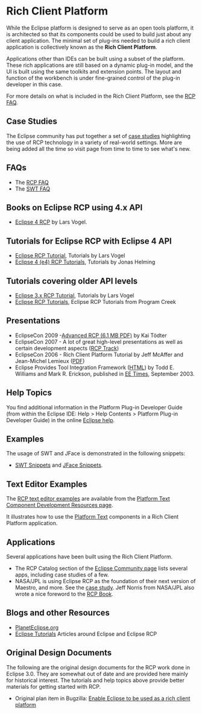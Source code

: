 Rich Client Platform
====================

While the Eclipse platform is designed to serve as an open tools platform, it is architected so that its components could be used to build just about any client application. 
The minimal set of plug-ins needed to build a rich client application is collectively known as the **Rich Client Platform**.

Applications other than IDEs can be built using a subset of the platform. 
These rich applications are still based on a dynamic plug-in model, and the UI is built using the same toolkits and extension points. 
The layout and function of the workbench is under fine-grained control of the plug-in developer in this case.

For more details on what is included in the Rich Client Platform, see the [RCP FAQ](Rich_Client_Platform/Rich_Client_Platform_FAQ.md).


Case Studies
------------

The Eclipse community has put together a set of [case studies](https://www.eclipse.org/community/rcpcp.php) highlighting the use of RCP technology in a variety of real-world settings. 
More are being added all the time so visit page from time to time to see what's new.

FAQs
----

*   The [RCP FAQ](Rich_Client_Platform/Rich_Client_Platform_FAQ.md)
*   The [SWT FAQ](https://www.eclipse.org/swt/faq.php)

Books on Eclipse RCP using 4.x API
----------------------------------

*   [Eclipse 4 RCP](https://www.vogella.com/books/eclipsercp.html) by Lars Vogel.

Tutorials for Eclipse RCP with Eclipse 4 API
--------------------------------------------

*   [Eclipse RCP Tutorial](https://www.vogella.com/tutorials/EclipseRCP/article.html), Tutorials by Lars Vogel
*   [Eclipse 4 (e4) RCP Tutorials](https://eclipsesource.com/blogs/2016/01/15/eclipse-4-e4-tutorials-updated/), Tutorials by Jonas Helming

Tutorials covering older API levels
-----------------------------------

*   [Eclipse 3.x RCP Tutorial](https://www.vogella.com/tutorials/Eclipse3RCP/article.html), Tutorials by Lars Vogel
*   [Eclipse RCP Tutorials](https://www.programcreek.com/develop-plug-ins-using-rcp/), Eclipse RCP Tutorials from Program Creek

Presentations
-------------

*   EclipseCon 2009 -[Advanced RCP (6.1 MB PDF)](http://www.toedter.com/download/eclipsecon/Advanced-RCP-EclipseCon-2009.pdf) by Kai Tödter
*   EclipseCon 2007 - A lot of great high-level presentations as well as certain development aspects ([RCP Track](http://www.eclipsecon.org/2007/index.php?page=sub/&area=rich-client))
*   EclipseCon 2006 - Rich Client Platform Tutorial by Jeff McAffer and Jean-Michel Lemieux ([PDF](http://wiki.eclipse.org/images/d/d9/EclipseCon_RCP_Tutorial_2006.pdf))
*   Eclipse Provides Tool Integration Framework ([HTML](https://www.eetimes.com/eclipse-provides-tool-integration-framework/)) by Todd E. Williams and Mark R. Erickson, published in [EE Times](https://www.eetimes.com/eclipse-provides-tool-integration-framework/), September 2003.

Help Topics
-----------

You find additional information in the Platform Plug-in Developer Guide (from within the Eclipse IDE: Help > Help Contents > Platform Plug-in Developer Guide) in the online [Eclipse help](https://help.eclipse.org/latest).

Examples
--------

The usage of SWT and JFace is demonstrated in the following snippets:

*   [SWT Snippets](https://www.eclipse.org/swt/snippets/) and [JFace Snippets](JFaceSnippets.md).

Text Editor Examples
--------------------

The [RCP text editor examples](https://www.eclipse.org/eclipse/platform-text/development/rcp/examples/index.html) are available from the [Platform Text Component Development Resources page](https://www.eclipse.org/eclipse/platform-text/development/dev.html).

It illustrates how to use the [Platform Text](https://www.eclipse.org/eclipse/platform-text/index.php) components in a Rich Client Platform application.



Applications
------------

Several applications have been built using the Rich Client Platform.

*   The RCP Catalog section of the [Eclipse Community page](https://eclipse.org/community) lists several apps, including case studies of a few.
*   NASA/JPL is using Eclipse RCP as the foundation of their next version of Maestro, and more. See the [case study](https://eclipse.org/community/casestudies/NASAfinal.pdf). Jeff Norris from NASA/JPL also wrote a nice foreword to the [RCP Book](Rich_Client_Platform/Rich_Client_Platform_Book.md).

Blogs and other Resources
-------------------------

*   [PlanetEclipse.org](https://planeteclipse.org/planet/)
*   [Eclipse Tutorials](https://www.vogella.com/eclipse.html) Articles around Eclipse and Eclipse RCP

Original Design Documents
-------------------------

The following are the original design documents for the RCP work done in Eclipse 3.0. They are somewhat out of date and are provided here mainly for historical interest. The tutorials and help topics above provide better materials for getting started with RCP.

*   Original plan item in Bugzilla: [Enable Eclipse to be used as a rich client platform](https://bugs.eclipse.org/bugs/show_bug.cgi?id=36967)


